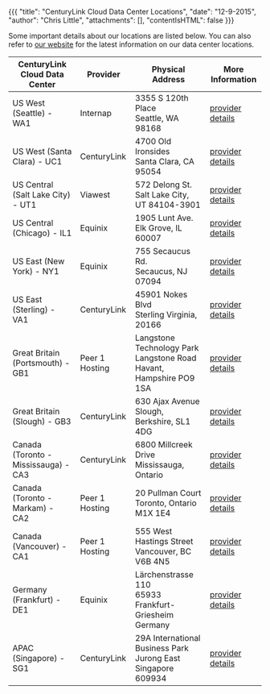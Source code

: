 {{{
  "title": "CenturyLink Cloud Data Center Locations",
  "date": "12-9-2015",
  "author": "Chris Little",
  "attachments": [],
  "contentIsHTML": false
}}}

Some important details about our locations are listed below. You can also refer to [our website](//www.ctl.io/data-centers) for the latest information on our data center locations.

**CenturyLink Cloud Data Center**|**Provider**|**Physical Address**|**More Information**
---------------------------------|------------|--------------------|--------------------
US West (Seattle) - WA1|Internap|3355 S 120th Place<br>Seattle, WA 98168|[provider details](http://www.internap.com/data-centers/data-center-locations/seattle/)
US West (Santa Clara) - UC1|CenturyLink|4700 Old Ironsides<br>Santa Clara, CA 95054|[provider details](http://www.centurylinktechnology.com/data-centers/north-america/santa-clara)
US Central (Salt Lake City) - UT1|Viawest|572 Delong St.<br>Salt Lake City, UT 84104-3901|[provider details](http://www.viawest.com/data-center-communities/salt-lake-city-ut)
US Central (Chicago) - IL1|Equinix|1905 Lunt Ave.<br>Elk Grove, IL 60007|[provider details](http://www.equinix.com/en_US/locations/united-states/chicago-data-centers/)
US East (New York) - NY1|Equinix|755 Secaucus Rd.<br>Secaucus, NJ 07094|[provider details](http://www.equinix.com/en_US/locations/united-states/new-york-data-centers/)
US East (Sterling) - VA1|CenturyLink|45901 Nokes Blvd<br>Sterling Virginia, 20166|[provider details](http://www.centurylinktechnology.com/data-centers/north-america/washington-dc)
Great Britain (Portsmouth) - GB1|Peer 1 Hosting|Langstone Technology Park<br>Langstone Road<br>Havant, Hampshire PO9 1SA|[provider details](http://www.peer1.com/infrastructure/datacenter-portsmouth)
Great Britain (Slough) - GB3|CenturyLink|630 Ajax Avenue<br>Slough, Berkshire, SL1 4DG|[provider details](http://www.centurylinktechnology.com/data-centers/europe/london)
Canada (Toronto - Mississauga) - CA3|CenturyLink|6800 Millcreek Drive<br>Mississauga, Ontario|[provider details](http://www.centurylinktechnology.com/data-centers/north-america/toronto)
Canada (Toronto - Markam) - CA2|Peer 1 Hosting|20 Pullman Court<br>Toronto, Ontario M1X 1E4|[provider details](http://www.peer1.com/infrastructure/datacenter-toronto)
Canada (Vancouver) - CA1|Peer 1 Hosting|555 West Hastings Street<br>Vancouver, BC V6B 4N5|[provider details](http://www.peer1.com/infrastructure/datacenter-vancouver)
Germany (Frankfurt) - DE1|Equinix|Lärchenstrasse 110<br>65933 Frankfurt- Griesheim Germany|[provider details](http://www.equinix.com/en_US/locations/germany/frankfurt-data-centers/)
APAC (Singapore) - SG1|CenturyLink|29A International Business Park<br>Jurong East Singapore 609934|[provider details](http://www.centurylink.com/business/enterprise/colocation/data-centers/singapore.html)
